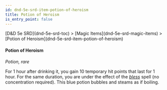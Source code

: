 ```yaml
---
id: dnd-5e-srd-item-potion-of-heroism
title: Potion of Heroism
is_entry_point: false
---
```


<breadcrumb>
[D&D 5e SRD](dnd-5e-srd-toc) >  [Magic Items](dnd-5e-srd-magic-items) > [Potion of Heroism](dnd-5e-srd-item-potion-of-heroism)
</breadcrumb>

#### Potion of Heroism

*Potion, rare*

For 1 hour after drinking it, you gain 10 temporary hit points that last for 1 hour. For the same duration, you are under the effect of the [*bless*](dnd-5e-srd-spell-bless) spell (no concentration required). This blue potion bubbles and steams as if boiling.

